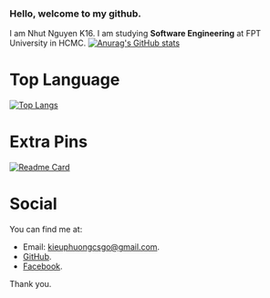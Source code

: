 
### Hello, welcome to my github.
I am Nhut Nguyen K16. I am studying **Software Engineering** at FPT University in HCMC.
[![Anurag's GitHub stats](https://github-readme-stats.vercel.app/api?username=mzgamingvn&show_icons=true&theme=dracula)](https://github.com/anuraghazra/github-readme-stats)

# Top Language
[![Top Langs](https://github-readme-stats.vercel.app/api/top-langs/?username=mzgamingvn&langs_count=8)](https://github.com/anuraghazra/github-readme-stats)

# Extra Pins
[![Readme Card](https://github-readme-stats.vercel.app/api/pin/?username=anuraghazra&repo=github-readme-stats)](https://github.com/anuraghazra/github-readme-stats)
# Social
You can find me at:
- Email: kieuphuongcsgo@gmail.com.
- [GitHub](https://github.com/mzgamingvn).
- [Facebook](https://www.facebook.com/mzgaminglol/).

Thank you.

